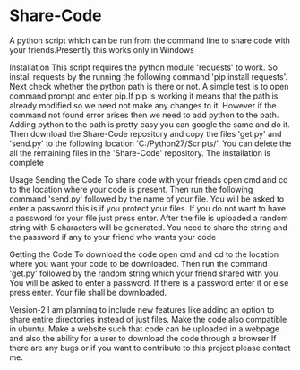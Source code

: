 # Share-Code
A python script which can be run from the command line to share code with your friends.Presently this works only in Windows

Installation
This script requires the python module 'requests' to work. So install requests by the running the following command 'pip install requests'.
Next check whether the python path is there or not. A simple test is to open command prompt and enter pip.If pip is working it means that the path is already modified so we need not make any changes to it. However if the command not found error arises then we need to add python to the path. Adding python to the path is pretty easy you can google the same and do it.
Then download the Share-Code repository and copy the files 'get.py' and 'send.py' to the following location 'C:/Python27/Scripts/'. You can delete the all the remaining files in the 'Share-Code' repository.
The installation is complete

Usage
Sending the Code
To share code with your friends open cmd and cd to the location where your code is present. Then run the following command 'send.py' followed by the name of your file. 
You will be asked to enter a password this is if you protect your files. If you do not want to have a password for your file just press enter. 
After the file is uploaded a random string with 5 characters will be generated. You need to share the string and the password if any to your friend who wants your code

Getting the Code
To download the code open cmd and cd to the location where you want your code to be downloaded. Then run the command 'get.py' followed by the random string which your friend shared with you. You will be asked to enter a password. If there is a password enter it or else press enter.
Your file shall be downloaded.

Version-2
I am planning to include new features like adding an option to share entire directories instead of just files. Make the code also compatible in ubuntu. Make a website such that code can be uploaded in a webpage and also the ability for a user to download the code through a browser
If there are any bugs or if you want to contribute to this project please contact me.

